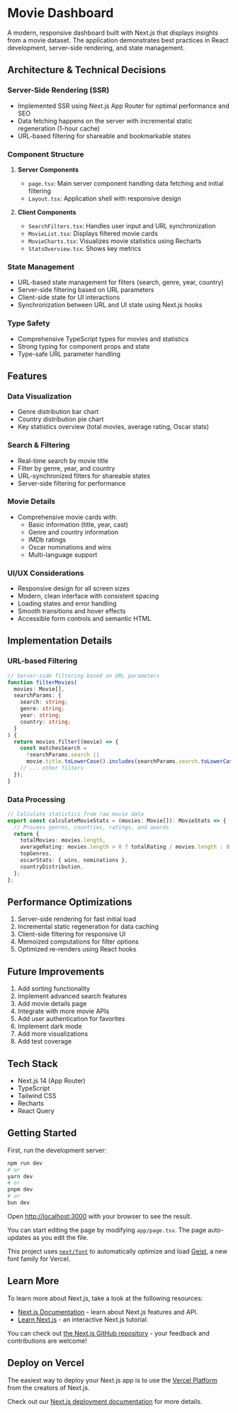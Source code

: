 # Movie Dashboard

A modern, responsive dashboard built with Next.js that displays insights from a movie dataset. The application demonstrates best practices in React development, server-side rendering, and state management.

## Architecture & Technical Decisions

### Server-Side Rendering (SSR)

- Implemented SSR using Next.js App Router for optimal performance and SEO
- Data fetching happens on the server with incremental static regeneration (1-hour cache)
- URL-based filtering for shareable and bookmarkable states

### Component Structure

1. **Server Components**

   - `page.tsx`: Main server component handling data fetching and initial filtering
   - `Layout.tsx`: Application shell with responsive design

2. **Client Components**
   - `SearchFilters.tsx`: Handles user input and URL synchronization
   - `MovieList.tsx`: Displays filtered movie cards
   - `MovieCharts.tsx`: Visualizes movie statistics using Recharts
   - `StatsOverview.tsx`: Shows key metrics

### State Management

- URL-based state management for filters (search, genre, year, country)
- Server-side filtering based on URL parameters
- Client-side state for UI interactions
- Synchronization between URL and UI state using Next.js hooks

### Type Safety

- Comprehensive TypeScript types for movies and statistics
- Strong typing for component props and state
- Type-safe URL parameter handling

## Features

### Data Visualization

- Genre distribution bar chart
- Country distribution pie chart
- Key statistics overview (total movies, average rating, Oscar stats)

### Search & Filtering

- Real-time search by movie title
- Filter by genre, year, and country
- URL-synchronized filters for shareable states
- Server-side filtering for performance

### Movie Details

- Comprehensive movie cards with:
  - Basic information (title, year, cast)
  - Genre and country information
  - IMDb ratings
  - Oscar nominations and wins
  - Multi-language support

### UI/UX Considerations

- Responsive design for all screen sizes
- Modern, clean interface with consistent spacing
- Loading states and error handling
- Smooth transitions and hover effects
- Accessible form controls and semantic HTML

## Implementation Details

### URL-based Filtering

```typescript
// Server-side filtering based on URL parameters
function filterMovies(
  movies: Movie[],
  searchParams: {
    search: string;
    genre: string;
    year: string;
    country: string;
  }
) {
  return movies.filter((movie) => {
    const matchesSearch =
      !searchParams.search ||
      movie.title.toLowerCase().includes(searchParams.search.toLowerCase());
    // ... other filters
  });
}
```

### Data Processing

```typescript
// Calculate statistics from raw movie data
export const calculateMovieStats = (movies: Movie[]): MovieStats => {
  // Process genres, countries, ratings, and awards
  return {
    totalMovies: movies.length,
    averageRating: movies.length > 0 ? totalRating / movies.length : 0,
    topGenres,
    oscarStats: { wins, nominations },
    countryDistribution,
  };
};
```

## Performance Optimizations

1. Server-side rendering for fast initial load
2. Incremental static regeneration for data caching
3. Client-side filtering for responsive UI
4. Memoized computations for filter options
5. Optimized re-renders using React hooks

## Future Improvements

1. Add sorting functionality
2. Implement advanced search features
3. Add movie details page
4. Integrate with more movie APIs
5. Add user authentication for favorites
6. Implement dark mode
7. Add more visualizations
8. Add test coverage

## Tech Stack

- Next.js 14 (App Router)
- TypeScript
- Tailwind CSS
- Recharts
- React Query

## Getting Started

First, run the development server:

```bash
npm run dev
# or
yarn dev
# or
pnpm dev
# or
bun dev
```

Open [http://localhost:3000](http://localhost:3000) with your browser to see the result.

You can start editing the page by modifying `app/page.tsx`. The page auto-updates as you edit the file.

This project uses [`next/font`](https://nextjs.org/docs/app/building-your-application/optimizing/fonts) to automatically optimize and load [Geist](https://vercel.com/font), a new font family for Vercel.

## Learn More

To learn more about Next.js, take a look at the following resources:

- [Next.js Documentation](https://nextjs.org/docs) - learn about Next.js features and API.
- [Learn Next.js](https://nextjs.org/learn) - an interactive Next.js tutorial.

You can check out [the Next.js GitHub repository](https://github.com/vercel/next.js) - your feedback and contributions are welcome!

## Deploy on Vercel

The easiest way to deploy your Next.js app is to use the [Vercel Platform](https://vercel.com/new?utm_medium=default-template&filter=next.js&utm_source=create-next-app&utm_campaign=create-next-app-readme) from the creators of Next.js.

Check out our [Next.js deployment documentation](https://nextjs.org/docs/app/building-your-application/deploying) for more details.

